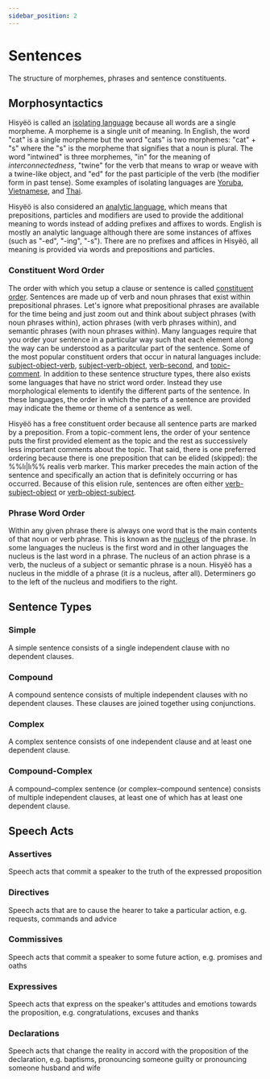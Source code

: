 ```yaml
---
sidebar_position: 2
---
```


# Sentences

The structure of morphemes, phrases and sentence constituents.

## Morphosyntactics

Hisyëö is called an [isolating
language](https://en.wikipedia.org/wiki/Isolating_language) because all words
are a single morpheme. A morpheme is a single unit of meaning. In English, the
word "cat" is a single morpheme but the word "cats" is two morphemes: "cat" +
"s" where the "s" is the morpheme that signifies that a noun is plural. The word
"intwined" is three morphemes, "in" for the meaning of *interconnectedness*,
"twine" for the verb that means to wrap or weave with a twine-like object, and
"ed" for the past participle of the verb (the modifier form in past tense). Some
examples of isolating languages are
[Yoruba](https://en.wikipedia.org/wiki/Yoruba_language#Grammar),
[Vietnamese](https://en.wikipedia.org/wiki/Vietnamese_grammar), and
[Thai](https://en.wikipedia.org/wiki/Thai_language#Grammar).

Hisyëö is also considered an [analytic
language](https://en.wikipedia.org/wiki/Analytic_language), which means that
prepositions, particles and modifiers are used to provide the additional meaning
to words instead of adding prefixes and affixes to words. English is mostly an
analytic language although there are some instances of affixes (such as "-ed",
"-ing", "-s"). There are no prefixes and affices in Hisyëö, all meaning is
provided via words and prepositions and particles.

### Constituent Word Order

The order with which you setup a clause or sentence is called [constituent
order](https://en.wikipedia.org/wiki/Word_order#Constituent_word_orders).
Sentences are made up of verb and noun phrases that exist within prepositional
phrases. Let's ignore what prepositional phrases are available for the time
being and just zoom out and think about subject phrases (with noun phrases
within), action phrases (with verb phrases within), and semantic phrases (with
noun phrases within). Many languages require that you order your sentence in a
particular way such that each element along the way can be understood as a
paritcular part of the sentence. Some of the most popular constituent orders
that occur in natural languages include:
[subject-object-verb](https://en.wikipedia.org/wiki/Subject%E2%80%93object%E2%80%93verb_word_order),
[subject-verb-object](https://en.wikipedia.org/wiki/Subject%E2%80%93verb%E2%80%93object_word_order),
[verb-second](https://en.wikipedia.org/wiki/V2_word_order), and
[topic-comment](https://en.wikipedia.org/wiki/Topic_and_comment). In addition to
these sentence structure types, there also exists some languages that have no
strict word order. Instead they use morphological elements to identify the
different parts of the sentence. In these languages, the order in which the
parts of a sentence are provided may indicate the theme or theme of a sentence
as well.

Hisyëö has a free constituent order because all sentence parts are marked by a
preposition. From a topic-comment lens, the order of your sentence puts the
first provided element as the topic and the rest as successively less important
comments about the topic. That said, there is one preferred ordering because there
is one preposition that can be elided (skipped): the %%lı|lı%% realis verb marker.
This marker precedes the main action of the sentence and specifically an action
that is definitely occurring or has occurred. Because of this elision rule,
sentences are often either
[verb-subject-object](https://en.wikipedia.org/wiki/Verb%E2%80%93subject%E2%80%93object_word_order)
or
[verb-object-subject](https://en.wikipedia.org/wiki/Verb%E2%80%93object%E2%80%93subject_word_order).

### Phrase Word Order

Within any given phrase there is always one word that is the main contents of that
noun or verb phrase. This is known as the [nucleus](https://en.wikipedia.org/wiki/Head_(linguistics)) of the phrase.
In some languages the nucleus is the first word and in other languages the nucleus is the last
word in a phrase. The nucleus of an action phrase is a verb, the nucleus of a subject
or semantic phrase is a noun. Hisyëö has a nucleus in the middle of a phrase (it *is* a nucleus, after all).
Determiners go to the left of the nucleus and modifiers to the right.

## Sentence Types

### Simple

A simple sentence consists of a single independent clause with no dependent
clauses.

### Compound

A compound sentence consists of multiple independent clauses with no dependent
clauses. These clauses are joined together using conjunctions.

### Complex

A complex sentence consists of one independent clause and at least one dependent
clause.

### Compound-Complex

A compound–complex sentence (or complex–compound sentence) consists of multiple
independent clauses, at least one of which has at least one dependent clause.

## Speech Acts

### Assertives
Speech acts that commit a speaker to the truth of the expressed proposition
### Directives
Speech acts that are to cause the hearer to take a particular action, e.g.
requests, commands and advice
### Commissives
Speech acts that commit a speaker to some future action, e.g. promises and oaths
### Expressives
Speech acts that express on the speaker's attitudes and emotions towards the
proposition, e.g. congratulations, excuses and thanks
### Declarations
Speech acts that change the reality in accord with the proposition of the
declaration, e.g. baptisms, pronouncing someone guilty or pronouncing someone
husband and wife